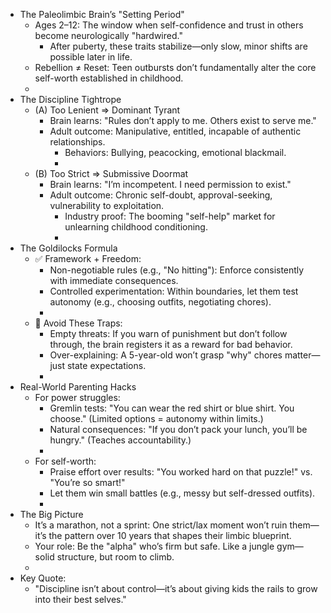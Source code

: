 - The Paleolimbic Brain’s "Setting Period"
    - Ages 2–12: The window when self-confidence and trust in others become neurologically "hardwired."
        - After puberty, these traits stabilize—only slow, minor shifts are possible later in life.
    - Rebellion ≠ Reset: Teen outbursts don’t fundamentally alter the core self-worth established in childhood.
    - 
- The Discipline Tightrope
    - (A) Too Lenient ⇒ Dominant Tyrant
        - Brain learns: "Rules don’t apply to me. Others exist to serve me."
        - Adult outcome: Manipulative, entitled, incapable of authentic relationships.
            - Behaviors: Bullying, peacocking, emotional blackmail.
            - 
    - (B) Too Strict ⇒ Submissive Doormat
        - Brain learns: "I’m incompetent. I need permission to exist."
        - Adult outcome: Chronic self-doubt, approval-seeking, vulnerability to exploitation.
            - Industry proof: The booming "self-help" market for unlearning childhood conditioning.
            - 
- The Goldilocks Formula
    - ✅ Framework + Freedom:
        - Non-negotiable rules (e.g., "No hitting"): Enforce consistently with immediate consequences.
        - Controlled experimentation: Within boundaries, let them test autonomy (e.g., choosing outfits, negotiating chores).
        - 
    - 🚫 Avoid These Traps:
        - Empty threats: If you warn of punishment but don’t follow through, the brain registers it as a reward for bad behavior.
        - Over-explaining: A 5-year-old won’t grasp "why" chores matter—just state expectations.
        - 
- Real-World Parenting Hacks
    - For power struggles:
        - Gremlin tests: "You can wear the red shirt or blue shirt. You choose." (Limited options = autonomy within limits.)
        - Natural consequences: "If you don’t pack your lunch, you’ll be hungry." (Teaches accountability.)
        - 
    - For self-worth:
        - Praise effort over results: "You worked hard on that puzzle!" vs. "You’re so smart!"
        - Let them win small battles (e.g., messy but self-dressed outfits).
        - 
- The Big Picture
    - It’s a marathon, not a sprint: One strict/lax moment won’t ruin them—it’s the pattern over 10 years that shapes their limbic blueprint.
    - Your role: Be the "alpha" who’s firm but safe. Like a jungle gym—solid structure, but room to climb.
    - 
- Key Quote:
    - "Discipline isn’t about control—it’s about giving kids the rails to grow into their best selves."
